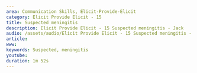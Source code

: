 ```yaml
---
area: Communication Skills, Elicit-Provide-Elicit
category: Elicit Provide Elicit - 15
title: Suspected meningitis
description: Elicit Provide Elicit - 15 Suspected meningitis - Jack
audio: /assets/audio/Elicit Provide Elicit - 15 Suspected meningitis - Jack - MQ.mp3
article: 
www: 
keywords: Suspected, meningitis
youtube: 
duration: 1m 52s
--- 
```

